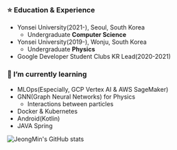 ### ⭐️ Education & Experience
- Yonsei University(2021-), Seoul, South Korea
  - Undergraduate **Computer Science**
- Yonsei University(2019-), Wonju, South Korea
  - Undergraduate **Physics**
- Google Developer Student Clubs KR Lead(2020-2021)


### 🌱 I’m currently learning 
  - MLOps(Especially, GCP Vertex AI & AWS SageMaker)
  - GNN(Graph Neural Networks) for Physics
    - Interactions between particles
  - Docker & Kubernetes
  - Android(Kotlin)
  - JAVA Spring

![JeongMin's GitHub stats](https://github-readme-stats.vercel.app/api?username=silverstar0727&show_icons=true&theme=vue-dark)
